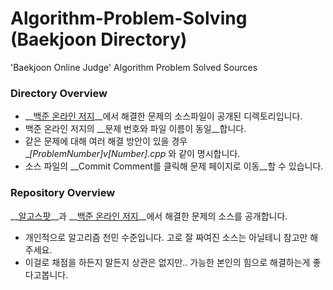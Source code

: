 # Algorithm-Problem-Solving (Baekjoon Directory)
'Baekjoon Online Judge' Algorithm Problem Solved Sources

### Directory Overview
* __[백준 온라인 저지](https://www.acmicpc.net)__에서 해결한 문제의 소스파일이 공개된 디렉토리입니다.
* 백준 온라인 저지의 __문제 번호와 파일 이름이 동일__합니다. 
* 같은 문제에 대해 여러 해결 방안이 있을 경우 __[ProblemNumber]_v[Number].cpp__ 와 같이 명시합니다.
* 소스 파일의 __Commit Comment를 클릭해 문제 페이지로 이동__할 수 있습니다.

### Repository Overview
__[알고스팟](https://www.algospot.com/)__과 __[백준 온라인 저지](https://www.acmicpc.net)__에서 해결한 문제의 소스를 공개합니다.
* 개인적으로 알고리즘 천민 수준입니다. 고로 잘 짜여진 소스는 아닐테니 참고만 해주세요.
* 이걸로 채점을 하든지 말든지 상관은 없지만.. 가능한 본인의 힘으로 해결하는게 좋다고봅니다.
